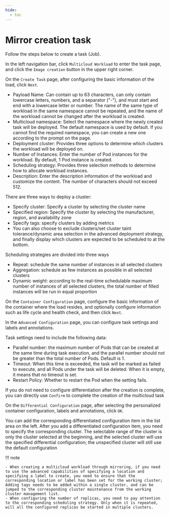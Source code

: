 ```yaml
---
hide:
  - toc
---
```


# Mirror creation task

Follow the steps below to create a task (Job).

In the left navigation bar, click `Multicloud Workload` to enter the task page, and click the `Image creation` button in the upper right corner.

<!--screenshot-->

On the `Create Task` page, after configuring the basic information of the load, click `Next`.

<!--screenshot-->

- Payload Name: Can contain up to 63 characters, can only contain lowercase letters, numbers, and a separator ("-"), and must start and end with a lowercase letter or number. The name of the same type of workload in the same namespace cannot be repeated, and the name of the workload cannot be changed after the workload is created.
- Multicloud namespace: Select the namespace where the newly created task will be deployed. The default namespace is used by default. If you cannot find the required namespace, you can create a new one according to the prompt on the page.
- Deployment cluster: Provides three options to determine which clusters the workload will be deployed on.
- Number of Instances: Enter the number of Pod instances for the workload. By default, 1 Pod instance is created.
- Scheduling strategy: Provides three selection methods to determine how to allocate workload instances.
- Description: Enter the description information of the workload and customize the content. The number of characters should not exceed 512.

There are three ways to deploy a cluster:

- Specify cluster: Specify a cluster by selecting the cluster name
- Specified region: Specify the cluster by selecting the manufacturer, region, and availability zone
- Specify tags: specify clusters by adding metrics
- You can also choose to exclude clusters/set cluster taint tolerance/dynamic area selection in the advanced deployment strategy, and finally display which clusters are expected to be scheduled to at the bottom.

Scheduling strategies are divided into three ways

- Repeat: schedule the same number of instances in all selected clusters
- Aggregation: schedule as few instances as possible in all selected clusters
- Dynamic weight: according to the real-time schedulable maximum number of instances of all selected clusters, the total number of filled instances will be run in equal proportion

On the `Container Configuration` page, configure the basic information of the container where the load resides, and optionally configure information such as life cycle and health check, and then click `Next`.

<!--screenshot-->

In the `Advanced Configuration` page, you can configure task settings and labels and annotations.

<!--screenshot-->

Task settings need to include the following data:

- Parallel number: the maximum number of Pods that can be created at the same time during task execution, and the parallel number should not be greater than the total number of Pods. Default is 1.
- Timeout: When this time is exceeded, the task will be marked as failed to execute, and all Pods under the task will be deleted. When it is empty, it means that no timeout is set.
- Restart Policy: Whether to restart the Pod when the setting fails.

If you do not need to configure differentiation after the creation is complete, you can directly use `Confirm` to complete the creation of the multicloud task

On the `Differential Configuration` page, after selecting the personalized container configuration, labels and annotations, click `OK`.

<!--screenshot-->

You can add the corresponding differentiated configuration item in the list area on the left. After you add a differentiated configuration item, you need to specify the corresponding cluster.
The selectable range of the cluster is only the cluster selected at the beginning, and the selected cluster will use the specified differential configuration; the unspecified cluster will still use the default configuration

!!! note

    - When creating a multicloud workload through mirroring, if you need to use the advanced capabilities of specifying a location and specifying a label to create, you need to ensure that the corresponding location or label has been set for the working cluster;
    Adding tags needs to be added within a single cluster, and can be jumped to the corresponding cluster maintenance from the working cluster management list.
    - When configuring the number of replicas, you need to pay attention to the corresponding scheduling strategy. Only when it is repeated, will all the configured replicas be started in multiple clusters.